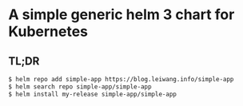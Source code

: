 # A simple generic helm 3 chart for Kubernetes

## TL;DR

```bash
$ helm repo add simple-app https://blog.leiwang.info/simple-app
$ helm search repo simple-app/simple-app
$ helm install my-release simple-app/simple-app
```